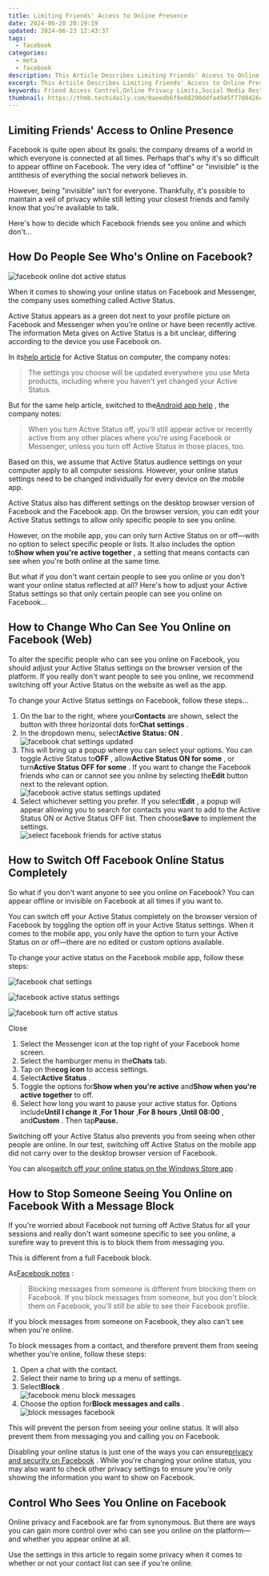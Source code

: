 ```yaml
---
title: Limiting Friends' Access to Online Presence
date: 2024-06-20 20:19:19
updated: 2024-06-23 12:43:37
tags:
  - facebook
categories:
  - meta
  - facebook
description: This Article Describes Limiting Friends' Access to Online Presence
excerpt: This Article Describes Limiting Friends' Access to Online Presence
keywords: Friend Access Control,Online Privacy Limits,Social Media Restrictions,Account Visibility Curbs,Profile Sharing Safeguards,Digital Identity Boundaries,Networking Constraints
thumbnail: https://thmb.techidaily.com/0aeedb6f0e08290ddfa4945f77d0426cb986cac7f0c8ef179d1c62c13237705d.jpg
---
```


## Limiting Friends' Access to Online Presence

 Facebook is quite open about its goals: the company dreams of a world in which everyone is connected at all times. Perhaps that's why it's so difficult to appear offline on Facebook. The very idea of "offline" or "invisible" is the antithesis of everything the social network believes in.

 However, being "invisible" isn't for everyone. Thankfully, it's possible to maintain a veil of privacy while still letting your closest friends and family know that you're available to talk.

 Here's how to decide which Facebook friends see you online and which don't...

## How Do People See Who's Online on Facebook?

![facebook online dot active status](https://static1.makeuseofimages.com/wordpress/wp-content/uploads/2022/01/facebook-online-dot-active-status.jpg)

 When it comes to showing your online status on Facebook and Messenger, the company uses something called Active Status.

 Active Status appears as a green dot next to your profile picture on Facebook and Messenger when you're online or have been recently active. The information Meta gives on Active Status is a bit unclear, differing according to the device you use Facebook on.

 In its[help article](https://www.facebook.com/help/215888465102253?cms%5Fplatform=www&helpref=platform%5Fswitcher) for Active Status on computer, the company notes:

> The settings you choose will be updated everywhere you use Meta products, including where you haven't yet changed your Active Status.

 But for the same help article, switched to the[Android app help](https://www.facebook.com/help/215888465102253/?cms%5Fplatform=android-app&helpref=platform%5Fswitcher) , the company notes:

> When you turn Active Status off, you'll still appear active or recently active from any other places where you're using Facebook or Messenger, unless you turn off Active Status in those places, too.

 Based on this, we assume that Active Status audience settings on your computer apply to all computer sessions. However, your online status settings need to be changed individually for every device on the mobile app.

 Active Status also has different settings on the desktop browser version of Facebook and the Facebook app. On the browser version, you can edit your Active Status settings to allow only specific people to see you online.

 However, on the mobile app, you can only turn Active Status on or off—with no option to select specific people or lists. It also includes the option to**Show when you're active together** , a setting that means contacts can see when you're both online at the same time.

 But what if you don't want certain people to see you online or you don't want your online status reflected at all? Here's how to adjust your Active Status settings so that only certain people can see you online on Facebook...

## How to Change Who Can See You Online on Facebook (Web)

 To alter the specific people who can see you online on Facebook, you should adjust your Active Status settings on the browser version of the platform. If you really don't want people to see you online, we recommend switching off your Active Status on the website as well as the app.

 To change your Active Status settings on Facebook, follow these steps...

1. On the bar to the right, where your**Contacts** are shown, select the button with three horizontal dots for**Chat settings** .
2. In the dropdown menu, select**Active Status: ON** .  
![facebook chat settings updated](https://static1.makeuseofimages.com/wordpress/wp-content/uploads/2023/02/facebook-chat-settings-updated.jpg)
3. This will bring up a popup where you can select your options. You can toggle Active Status to**OFF** , allow**Active Status ON for some** , or turn**Active Status OFF for some** . If you want to change the Facebook friends who can or cannot see you online by selecting the**Edit** button next to the relevant option.  
![facebook active status settings updated](https://static1.makeuseofimages.com/wordpress/wp-content/uploads/2023/02/facebook-active-status-settings-updated.jpg)
4. Select whichever setting you prefer. If you select**Edit** , a popup will appear allowing you to search for contacts you want to add to the Active Status ON or Active Status OFF list. Then choose**Save** to implement the settings.  
![select facebook friends for active status](https://static1.makeuseofimages.com/wordpress/wp-content/uploads/2023/02/select-facebook-friends-for-active-status.jpg)

## How to Switch Off Facebook Online Status Completely

 So what if you don't want anyone to see you online on Facebook? You can appear offline or invisible on Facebook at all times if you want to.

 You can switch off your Active Status completely on the browser version of Facebook by toggling the option off in your Active Status settings. When it comes to the mobile app, you only have the option to turn your Active Status on or off—there are no edited or custom options available.

 To change your active status on the Facebook mobile app, follow these steps:

![facebook chat settings](https://static1.makeuseofimages.com/wordpress/wp-content/uploads/2022/01/facebook-chat-settings.jpg)

![facebook active status settings](https://static1.makeuseofimages.com/wordpress/wp-content/uploads/2022/01/facebook-active-status-settings.jpg)

![facebook turn off active status](https://static1.makeuseofimages.com/wordpress/wp-content/uploads/2022/01/facebook-turn-off-active-status.jpg)

Close

1. Select the Messenger icon at the top right of your Facebook home screen.
2. Select the hamburger menu in the**Chats** tab.
3. Tap on the**cog icon** to access settings.
4. Select**Active Status** .
5. Toggle the options for**Show when you're active** and**Show when you're active together** to off.
6. Select how long you want to pause your active status for. Options include**Until I change it** ,**For 1 hour** ,**For 8 hours** ,**Until 08:00** , and**Custom** . Then tap**Pause.**

 Switching off your Active Status also prevents you from seeing when other people are online. In our test, switching off Active Status on the mobile app did not carry over to the desktop browser version of Facebook.

 You can also[switch off your online status on the Windows Store app](https://www.makeuseof.com/tag/offline-invisible-mode-facebook-chat/) .

## How to Stop Someone Seeing You Online on Facebook With a Message Block

 If you're worried about Facebook not turning off Active Status for all your sessions and really don't want someone specific to see you online, a surefire way to prevent this is to block them from messaging you.

This is different from a full Facebook block.

 As[Facebook notes](https://www.facebook.com/help/1682395428676916?helpref=faq%5Fcontent) :

> Blocking messages from someone is different from blocking them on Facebook. If you block messages from someone, but you don't block them on Facebook, you'll still be able to see their Facebook profile.

 If you block messages from someone on Facebook, they also can't see when you're online.

 To block messages from a contact, and therefore prevent them from seeing whether you're online, follow these steps:

1. Open a chat with the contact.
2. Select their name to bring up a menu of settings.
3. Select**Block** .  
![facebook menu block messages](https://static1.makeuseofimages.com/wordpress/wp-content/uploads/2022/01/facebook-menu-block-messages.jpg)
4. Choose the option for**Block messages and calls** .  
![block messages facebook](https://static1.makeuseofimages.com/wordpress/wp-content/uploads/2022/01/block-messages-facebook.jpg)

 This will prevent the person from seeing your online status. It will also prevent them from messaging you and calling you on Facebook.

 Disabling your online status is just one of the ways you can ensure[privacy and security on Facebook](https://www.makeuseof.com/facebook-privacy-and-security-checklist/) . While you're changing your online status, you may also want to check other privacy settings to ensure you're only showing the information you want to show on Facebook.

## Control Who Sees You Online on Facebook

 Online privacy and Facebook are far from synonymous. But there are ways you can gain more control over who can see you online on the platform—and whether you appear online at all.

 Use the settings in this article to regain some privacy when it comes to whether or not your contact list can see if you're online.


<ins class="adsbygoogle"
     style="display:block"
     data-ad-format="autorelaxed"
     data-ad-client="ca-pub-7571918770474297"
     data-ad-slot="1223367746"></ins>



<ins class="adsbygoogle"
     style="display:block"
     data-ad-client="ca-pub-7571918770474297"
     data-ad-slot="8358498916"
     data-ad-format="auto"
     data-full-width-responsive="true"></ins>
